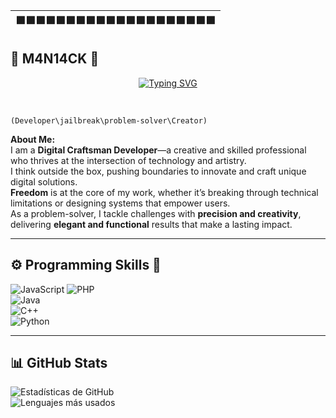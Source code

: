 | 🟪🟪🟪🟪🟪🟪🟪🟪🟪🟪🟪🟪🟪🟪🟪🟪🟪🟪🟪🟪 |
|:---------------------------------------------:|
<h2> 👻 M4N14CK 👾 </h2>

<div align="center">
  
  [![Typing SVG](https://readme-typing-svg.demolab.com/?lines=Hack+the+system,+break+the+rules;Code+your+dreams,+rewrite+the+tools;Freedom+is+the+ultimate+exploit;Innovation+is+your+payload;Think+beyond+the+limits;Build+what+others+can't+imagine;You+are+the+Digital+Craftsman&color=FF1493)](https://git.io/typing-svg)
</div> <br>



`(Developer\jailbreak\problem-solver\Creator)`   

**About Me:**  
I am a **Digital Craftsman Developer**—a creative and skilled professional who thrives at the intersection of technology and artistry.  
I think outside the box, pushing boundaries to innovate and craft unique digital solutions.  
**Freedom** is at the core of my work, whether it’s breaking through technical limitations or designing systems that empower users.  
As a problem-solver, I tackle challenges with **precision and creativity**, delivering **elegant and functional** results that make a lasting impact.  
_____________________________________________________________________________________________________________________________________________________


<h2> ⚙️ Programming Skills 📎</h2>

<div>
  <img src="https://img.shields.io/badge/JavaScript-F7DF1E?style=for-the-badge&logo=javascript&logoColor=black" alt="JavaScript"> <img src="https://img.shields.io/badge/PHP-777BB4?style=for-the-badge&logo=php&logoColor=white" alt="PHP"> <br> 
  <img src="https://img.shields.io/badge/Java-ED8B00?style=for-the-badge&logo=openjdk&logoColor=white" alt="Java"> <br>
  <img src="https://img.shields.io/badge/C%2B%2B-00599C?style=for-the-badge&logo=c%2B%2B&logoColor=white" alt="C++"> <br>
  <img src="https://img.shields.io/badge/Python-3776AB?style=for-the-badge&logo=python&logoColor=white" alt="Python"> 
  
</div>

_____________________________________________________________________________________________________________________________________________________

 <h2> 📊 GitHub Stats </h2>

<div>
  <img src="https://github-readme-stats.vercel.app/api?username=m4n14ck&show_icons=true&theme=radical" alt="Estadísticas de GitHub"> <br>
  <img src="https://github-readme-stats.vercel.app/api/top-langs/?username=m4n14ck&layout=compact&theme=radical" alt="Lenguajes más usados">
</div>

